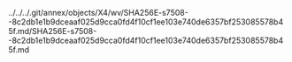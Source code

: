 ../../../.git/annex/objects/X4/wv/SHA256E-s7508--8c2db1e1b9dceaaf025d9cca0fd4f10cf1ee103e740de6357bf253085578b45f.md/SHA256E-s7508--8c2db1e1b9dceaaf025d9cca0fd4f10cf1ee103e740de6357bf253085578b45f.md